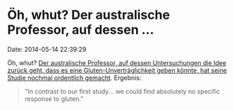 Öh, whut? Der australische Professor, auf dessen \...
=====================================================

Date: 2014-05-14 22:39:29

Öh, whut? [Der australische Professor, auf dessen Untersuchungen die
Idee zurück geht, dass es eine Gluten-Unverträglichkeit geben könnte,
hat seine Studie nochmal ordentlich
gemacht](http://www.realclearscience.com/blog/2014/05/gluten_sensitivity_may_not_exist.html).
Ergebnis:

> "In contrast to our first study... we could find absolutely no
> specific response to gluten.\"
